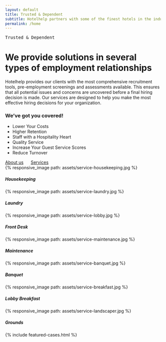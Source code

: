 ```yaml
---
layout: default
title: Trusted & Dependent
subtitle: Hotelhelp partners with some of the finest hotels in the industry
permalink: /home
---
```


<div class="home-intro plus-tile-tx">
	<div class="container thin"> 
		<div class="flex fx-apart fx-wrap">
			<div class="intro">
				<pre>Trusted & Dependent</pre>
				<h1>We provide solutions in several types of employment relationships</h1>
				<p>Hotelhelp provides our clients with the most comprehensive recruitment tools, pre-employment screenings and assessments available. This ensures that all potential issues and concerns are uncovered before a final hiring decision is made. Our services are designed to help you make the most effective hiring decisions for your organization.</p>
				<h3>We’ve got you covered!</h3>
				<ul class="list-dash">
					<li>Lower Your Costs</li>
					<li>Higher Retention</li>
					<li>Staff with a Hospitality Heart</li>
					<li>Quality Service</li>
					<li>Increase Your Guest Service Scores</li>
					<li>Reduce Turnover</li>
				</ul>
				<div class="btn-group">
					<a href="/about" class="text-link">About us</a>&nbsp;&nbsp;&nbsp;&nbsp;&nbsp;
					<a href="/services" class="text-link">Services</a>
				</div>
			</div>
			<!-- Services Grid -->
			<div class="services-grid">
				<div class="flex fx-apart fx-wrap cards center">
					<div class="fx-item-2">
						<div class="card-item sm">
							<a class="card-link" href="/services/housekeeping" title="Housekeeping"></a>
							<div class="card-image">
								{% responsive_image path: assets/service-housekeeping.jpg %}
							</div> 
							<div class="card-meta">
								<h5>Housekeeping</h5>
							</div>
						</div>
					</div>
					<div class="fx-item-2">
						<div class="card-item sm">
							<a class="card-link" href="/services/laundry" title="Laundry"></a>
							<div class="card-image">
								{% responsive_image path: assets/service-laundry.jpg %}
							</div>
							<div class="card-meta">
								<h5>Laundry</h5>
							</div>
						</div>
					</div>
					<div class="fx-item-2">
						<div class="card-item sm">
							<a class="card-link" href="/services/front-desk" title="Front Desk"></a>
							<div class="card-image">
								{% responsive_image path: assets/service-lobby.jpg %}
							</div>
							<div class="card-meta">
								<h5>Front Desk</h5>
							</div>
						</div>
					</div>
					<!-- <div class="fx-item-2">
						<div class="card-item sm">
							<a class="card-link" href="/services/shuttle" title="Shuttle service"></a>
							<div class="card-image">
								{% responsive_image path: assets/service-shuttle.jpg %}
							</div>
							<div class="card-meta">
								<h5>Shuttle</h5>
							</div>
						</div>
					</div> -->
					<div class="fx-item-2">
						<div class="card-item sm">
							<a class="card-link" href="/services/maintenance" title="maintenance"></a>
							<div class="card-image">
								{% responsive_image path: assets/service-maintenance.jpg %}
							</div>
							<div class="card-meta"> 
								<h5>Maintenance</h5>
							</div>
						</div>
					</div>
					<div class="fx-item-2">
						<div class="card-item sm">
							<a class="card-link" href="/services/banquet" title="banquet service"></a>
							<div class="card-image">
								{% responsive_image path: assets/service-banquet.jpg %}
							</div>
							<div class="card-meta">
								<h5>Banquet</h5>
							</div>
						</div>
					</div>
					<div class="fx-item-2">
						<div class="card-item sm">
							<a class="card-link" href="/services/lobby-breakfast" title="Lobby Breakfast"></a>
							<div class="card-image">
								{% responsive_image path: assets/service-breakfast.jpg %}
							</div>
							<div class="card-meta">
								<h5>Lobby Breakfast</h5>
							</div>
						</div>
					</div>
					<div class="fx-item-2">
						<div class="card-item sm">
							<a class="card-link" href="/services/grounds" title="Grounds Landscaper"></a>
							<div class="card-image">
								{% responsive_image path: assets/service-landscaper.jpg %}
							</div>
							<div class="card-meta">
								<h5>Grounds</h5>
							</div>
						</div>
					</div>
				</div>
			</div>
		</div>
	</div>
</div>

{% include featured-cases.html %}